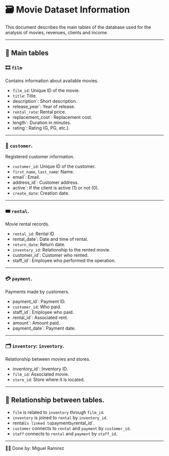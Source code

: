 # 🗃️ Movie Dataset Information

This document describes the main tables of the database used for the analysis of movies, revenues, clients and income. 

---

## 🧱 Main tables

### 🎞️ `film`
Contains information about available movies.
- `film_id`: Unique ID of the movie.
- `title`: Title.
- description`: Short description.
- release_year`: Year of release.
- `rental_rate`: Rental price.
- replacement_cost`: Replacement cost.
- length`: Duration in minutes.
- rating`: Rating (G, PG, etc.).

---

### 👥 `customer`.
Registered customer information.
- `customer_id`: Unique ID of the customer.
- `first_name`, `last_name`: Name.
- email`: Email.
- address_id`: Customer address.
- active`: If the client is active (1) or not (0).
- `create_date`: Creation date.

---

### 🎟️ `rental`.
Movie rental records.
- `rental_id`: Rental ID.
- rental_date`: Date and time of rental.
- `return_date`: Return date.
- `inventory_id`: Relationship to the rented movie.
- customer_id`: Customer who rented.
- staff_id`: Employee who performed the operation.

---

### 💳 `payment`. 
Payments made by customers.
- payment_id`: Payment ID.
- `customer_id`: Who paid.
- staff_id`: Employee who paid.
- rental_id`: Associated rent.
- amount`: Amount paid.
- payment_date`: Payment date.

---

### 🗂️ `inventory`: `inventory`.
Relationship between movies and stores.
- inventory_id`: Inventory ID.
- `film_id`: Associated movie.
- `store_id`: Store where it is located.

---

## 🔁 Relationship between tables.

- `film` is related to `inventory` through `film_id`.
- `inventory` is joined to `rental` by `inventory_id`.
- rental` is linked to `payment` by `rental_id`.
- `customer` connects to `rental` and `payment` by `customer_id`.
- `staff` connects to `rental` and `payment` by `staff_id`.

---

👨‍💻 Done by: Miguel Ramirez

